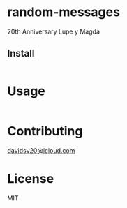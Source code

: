 # random-messages

20th Anniversary
Lupe y Magda

## Install

```
```

# Usage

```
```

# Contributing
davidsv20@icloud.com

# License
MIT
